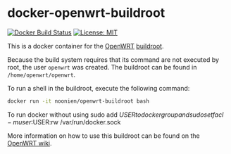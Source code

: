 docker-openwrt-buildroot
========================
[![Docker Build Status](https://img.shields.io/docker/build/noonien/openwrt-buildroot.svg)](https://hub.docker.com/r/noonien/openwrt-buildroot)
[![License: MIT](http://img.shields.io/badge/license-MIT-blue.svg?style=flat-square)](https://github.com/noonien/docker-openwrt-buildroot/blob/master/LICENSE)


This is a docker container for the [OpenWRT](https://openwrt.org/)
[buildroot](http://wiki.openwrt.org/doc/howto/buildroot.exigence).

Because the build system requires that its command are not executed by root,
the user `openwrt` was created. The buildroot can be found in
`/home/openwrt/openwrt`.

To run a shell in the buildroot, execute the following command:
```sh
docker run -it noonien/openwrt-buildroot bash
```

To run docker without using sudo
add $USER to docker group
and
sudo setfacl -m user:$USER:rw /var/run/docker.sock


More information on how to use this buildroot can be found on the
[OpenWRT wiki](http://wiki.openwrt.org/doc/howto/build).

